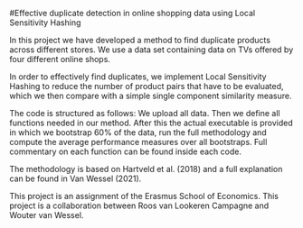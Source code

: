 #Effective duplicate detection in online shopping data using Local Sensitivity Hashing

In this project we have developed a method to find duplicate products across different stores. 
We use a data set containing data on TVs offered by four different online shops. 

In order to effectively find duplicates, we implement Local Sensitivity Hashing to reduce the number of product pairs that have to be evaluated, which we then compare with a simple single component similarity measure.

The code is structured as follows:
We upload all data. Then we define all functions needed in our method. After this the actual executable is provided in which we bootstrap 60% of the data, run the full methodology and compute the average performance measures over all bootstraps. Full commentary on each function can be found inside each code.

The methodology is based on Hartveld et al. (2018) and a full explanation can be found in Van Wessel (2021). 

This project is an assignment of the Erasmus School of Economics. This project is a collaboration between Roos van Lookeren Campagne and Wouter van Wessel. 
